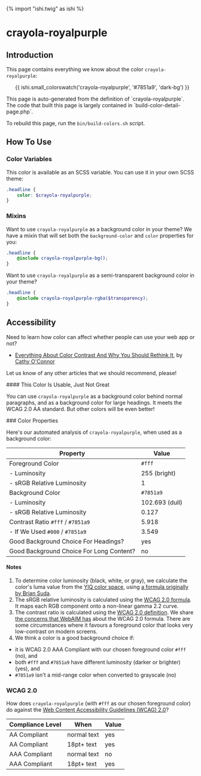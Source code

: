 {% import "ishi.twig" as ishi %}
# crayola-royalpurple

## Introduction

This page contains everything we know about the color `crayola-royalpurple`:

<div class="grid">
    <div class="cell">
        <div class="swatch">
            <ul>
                {{ ishi.small_colorswatch('crayola-royalpurple', '#7851a9', 'dark-bg') }}
            </ul>
        </div>
    </div>
</div>

<div class="callout callout--info" markdown="1">
This page is auto-generated from the definition of `crayola-royalpurple`. The code that built this page is largely contained in `build-color-detail-page.php`.

To rebuild this page, run the `bin/build-colors.sh` script.
</div>

## How To Use

### Color Variables

This color is available as an SCSS variable. You can use it in your own SCSS theme:

```scss
.headline {
    color: $crayola-royalpurple;
}
```

### Mixins

Want to use `crayola-royalpurple` as a background color in your theme? We have a mixin that will set both the `background-color` and `color` properties for you:

```scss
.headline {
    @include crayola-royalpurple-bg();
}
```

Want to use `crayola-royalpurple` as a semi-transparent background color in your theme?

```scss
.headline {
    @include crayola-royalpurple-rgba($transparency);
}
```

## Accessibility

Need to learn how color can affect whether people can use your web app or not?

* [Everything About Color Contrast And Why You Should Rethink It](https://www.smashingmagazine.com/2014/10/color-contrast-tips-and-tools-for-accessibility/), by [Cathy O'Connor](http://www.twitter.com/cagocon)

Let us know of any other articles that we should recommend, please!
<div class="callout callout--warning" markdown="1">
#### This Color Is Usable, Just Not Great

You can use `crayola-royalpurple` as a background color behind normal paragraphs, and as a background color for large headings. It meets the WCAG 2.0 AA standard. But other colors will be even better!
</div>
### Color Properties

Here's our automated analysis of `crayola-royalpurple`, when used as a background color:

Property | Value
---------|------
Foreground Color | `#fff`
- Luminosity | 255 (bright)
- sRGB Relative Luminosity | 1
Background Color | `#7851a9`
- Luminosity | 102.693 (dull)
- sRGB Relative Luminosity | 0.127
Contrast Ratio `#fff` / `#7851a9` | 5.918
- If We Used `#000` / `#7851a9` | 3.549
Good Background Choice For Headings? | yes
Good Background Choice For Long Content? | no

#### Notes

1. To determine color luminosity (black, white, or gray), we calculate the color's luma value from the [YIQ color space](https://en.wikipedia.org/wiki/YIQ), using [a formula originally by Brian Suda](https://24ways.org/2010/calculating-color-contrast/).
1. The sRGB relative luminosity is calculated using the [WCAG 2.0 formula](https://www.w3.org/TR/WCAG20/#relativeluminancedef). It maps each RGB component onto a non-linear gamma 2.2 curve.
1. The contrast ratio is calculated using the [WCAG 2.0 definition](https://www.w3.org/TR/2008/REC-WCAG20-20081211/#contrast-ratiodef). We share [the concerns that WebAIM has](http://webaim.org/blog/wcag-2-1-feedback/) about the WCAG 2.0 formula. There are some circumstances where it favours a foreground color that looks very low-contrast on modern screens.
1. We think a color is a good background choice if:
  - it is WCAG 2.0 AAA Compliant with our chosen foreground color `#fff` (no), and
  - both `#fff` and `#7851a9` have different luminosity (darker or brighter) (yes), and
  - `#7851a9` isn't a mid-range color when converted to grayscale (no)

### WCAG 2.0

How does `crayola-royalpurple` (with `#fff` as our chosen foreground color) do against the [Web Content Accessibility Guidelines (WCAG) 2.0](https://www.w3.org/TR/WCAG20/)?

Compliance Level | When | Value
-----------------|------|------
AA Compliant | normal text | yes
AA Compliant | 18pt+ text | yes
AAA Compliant | normal text | no
AAA Compliant | 18pt+ text | yes
